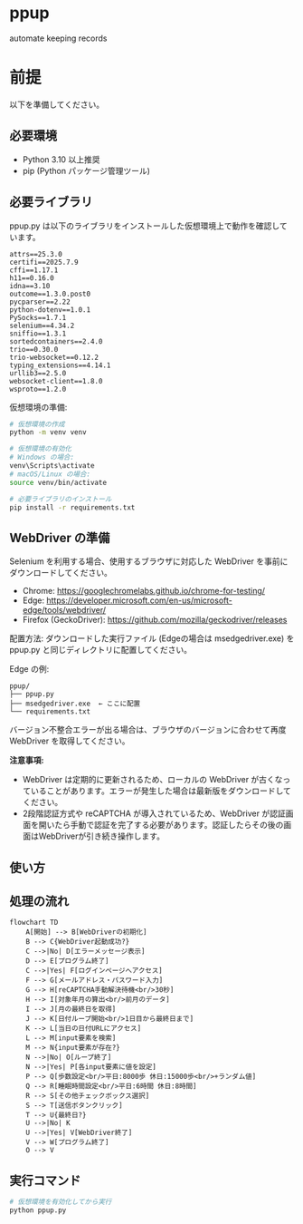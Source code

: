# ppup
automate keeping records

# 前提
以下を準備してください。

## 必要環境
- Python 3.10 以上推奨
- pip (Python パッケージ管理ツール)

## 必要ライブラリ
ppup.py は以下のライブラリをインストールした仮想環境上で動作を確認しています。
```
attrs==25.3.0
certifi==2025.7.9
cffi==1.17.1
h11==0.16.0
idna==3.10
outcome==1.3.0.post0
pycparser==2.22
python-dotenv==1.0.1
PySocks==1.7.1
selenium==4.34.2
sniffio==1.3.1
sortedcontainers==2.4.0
trio==0.30.0
trio-websocket==0.12.2
typing_extensions==4.14.1
urllib3==2.5.0
websocket-client==1.8.0
wsproto==1.2.0
```

仮想環境の準備:
```bash
# 仮想環境の作成
python -m venv venv

# 仮想環境の有効化
# Windows の場合:
venv\Scripts\activate
# macOS/Linux の場合:
source venv/bin/activate

# 必要ライブラリのインストール
pip install -r requirements.txt
```

## WebDriver の準備
Selenium を利用する場合、使用するブラウザに対応した WebDriver を事前にダウンロードしてください。
- Chrome: https://googlechromelabs.github.io/chrome-for-testing/
- Edge: https://developer.microsoft.com/en-us/microsoft-edge/tools/webdriver/
- Firefox (GeckoDriver): https://github.com/mozilla/geckodriver/releases

配置方法:
ダウンロードした実行ファイル (Edgeの場合は msedgedriver.exe) を ppup.py と同じディレクトリに配置してください。

Edge の例:
```
ppup/
├── ppup.py
├── msedgedriver.exe  ← ここに配置
└── requirements.txt
```

バージョン不整合エラーが出る場合は、ブラウザのバージョンに合わせて再度 WebDriver を取得してください。

**注意事項:**
- WebDriver は定期的に更新されるため、ローカルの WebDriver が古くなっていることがあります。エラーが発生した場合は最新版をダウンロードしてください。
- 2段階認証方式や reCAPTCHA が導入されているため、WebDriver が認証画面を開いたら手動で認証を完了する必要があります。認証したらその後の画面はWebDriverが引き続き操作します。

## 使い方

## 処理の流れ

```mermaid
flowchart TD
    A[開始] --> B[WebDriverの初期化]
    B --> C{WebDriver起動成功?}
    C -->|No| D[エラーメッセージ表示]
    D --> E[プログラム終了]
    C -->|Yes| F[ログインページへアクセス]
    F --> G[メールアドレス・パスワード入力]
    G --> H[reCAPTCHA手動解決待機<br/>30秒]
    H --> I[対象年月の算出<br/>前月のデータ]
    I --> J[月の最終日を取得]
    J --> K[日付ループ開始<br/>1日目から最終日まで]
    K --> L[当日の日付URLにアクセス]
    L --> M[input要素を検索]
    M --> N{input要素が存在?}
    N -->|No| O[ループ終了]
    N -->|Yes| P[各input要素に値を設定]
    P --> Q[歩数設定<br/>平日:8000歩 休日:15000歩<br/>+ランダム値]
    Q --> R[睡眠時間設定<br/>平日:6時間 休日:8時間]
    R --> S[その他チェックボックス選択]
    S --> T[送信ボタンクリック]
    T --> U{最終日?}
    U -->|No| K
    U -->|Yes| V[WebDriver終了]
    V --> W[プログラム終了]
    O --> V
```

## 実行コマンド
```bash
# 仮想環境を有効化してから実行
python ppup.py
```
